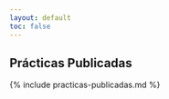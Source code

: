 ```yaml
---
layout: default
toc: false
---
```


## Prácticas Publicadas

{% include practicas-publicadas.md  %}

